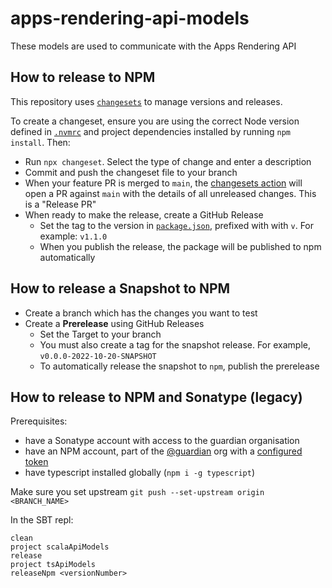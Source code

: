 # apps-rendering-api-models

These models are used to communicate with the Apps Rendering API

## How to release to NPM

This repository uses [`changesets`](https://github.com/changesets/changesets) to manage versions and releases.

To create a changeset, ensure you are using the correct Node version defined in [`.nvmrc`](./.nvmrc) and project dependencies installed by running `npm install`. Then:

- Run `npx changeset`. Select the type of change and enter a description
- Commit and push the changeset file to your branch
- When your feature PR is merged to `main`, the [changesets action](.github/workflows/changesets.yaml) will open a PR against `main` with the details of all unreleased changes. This is a "Release PR"
- When ready to make the release, create a GitHub Release
    - Set the tag to the version in [`package.json`](./package.json), prefixed with with `v`. For example: `v1.1.0`
    - When you publish the release, the package will be published to npm automatically

## How to release a Snapshot to NPM

- Create a branch which has the changes you want to test
- Create a **Prerelease** using GitHub Releases
    - Set the Target to your branch
    - You must also create a tag for the snapshot release. For example, `v0.0.0-2022-10-20-SNAPSHOT`
    - To automatically release the snapshot to `npm`, publish the prerelease

## How to release to NPM and Sonatype (legacy)

Prerequisites:

- have a Sonatype account with access to the guardian organisation
- have an NPM account, part of the [@guardian](https://www.npmjs.com/org/guardian) org with a [configured token](https://docs.npmjs.com/creating-and-viewing-authentication-tokens)
- have typescript installed globally (`npm i -g typescript`)

Make sure you set upstream `git push --set-upstream origin <BRANCH_NAME>`

In the SBT repl:

```sbtshell
clean
project scalaApiModels
release
project tsApiModels
releaseNpm <versionNumber>
```
